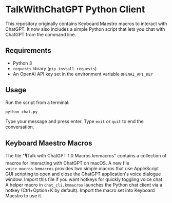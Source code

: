 # TalkWithChatGPT Python Client

This repository originally contains Keyboard Maestro macros to interact with ChatGPT. It now also includes a simple Python script that lets you chat with ChatGPT from the command line.

## Requirements
- Python 3
- `requests` library (`pip install requests`)
- An OpenAI API key set in the environment variable `OPENAI_API_KEY`

## Usage
Run the script from a terminal:
```bash
python chat.py
```

Type your message and press enter. Type `exit` or `quit` to end the conversation.

## Keyboard Maestro Macros
The file "🎙️Talk with ChatGPT 1.0 Macros.kmmacros" contains a collection of macros for interacting with ChatGPT on macOS.
A new file `voice_macros.kmmacros` provides two simple macros that use AppleScript GUI scripting to open and close the ChatGPT application's voice dialogue window. Import this file if you want hotkeys for quickly toggling voice chat.
A helper macro in `chat_cli.kmmacros` launches the Python chat client via a hotkey (Ctrl+Option+K by default). Import the macro set into Keyboard Maestro to use it.
